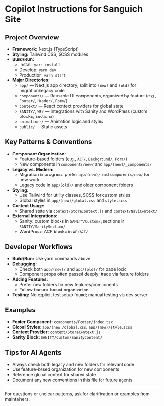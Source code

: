 # Copilot Instructions for Sanguich Site

## Project Overview
- **Framework:** Next.js (TypeScript)
- **Styling:** Tailwind CSS, SCSS modules
- **Build/Run:**
  - Install: `yarn install`
  - Develop: `yarn dev`
  - Production: `yarn start`
- **Major Directories:**
  - `app/` — Next.js app directory, split into `(new)` and `(old)` for migration/legacy code
  - `components/` — Reusable UI components, organized by feature (e.g., `Footer/`, `Header/`, `Form/`)
  - `context/` — React context providers for global state
  - `SANITY/`, `WP/` — Integrations with Sanity and WordPress (custom blocks, sections)
  - `animations/` — Animation logic and styles
  - `public/` — Static assets

## Key Patterns & Conventions
- **Component Organization:**
  - Feature-based folders (e.g., `ACF/`, `Background/`, `Form/`)
  - New components in `components/new/` and `app/(new)/_components/`
- **Legacy vs. Modern:**
  - Migration in progress: prefer `app/(new)/` and `components/new/` for new work
  - Legacy code in `app/(old)/` and older component folders
- **Styling:**
  - Use Tailwind for utility classes, SCSS for custom styles
  - Global styles in `app/(new)/global.css` and `style.scss`
- **Context Usage:**
  - Shared state via `context/StoreContext.js` and `context/NaviContext/`
- **External Integrations:**
  - Sanity: custom blocks in `SANITY/Custom/`, sections in `SANITY/SanitySection/`
  - WordPress: ACF blocks in `WP/ACF/`

## Developer Workflows
- **Build/Run:** Use yarn commands above
- **Debugging:**
  - Check both `app/(new)/` and `app/(old)/` for page logic
  - Component props often passed deeply; trace via feature folders
- **Adding Features:**
  - Prefer new folders for new features/components
  - Follow feature-based organization
- **Testing:** No explicit test setup found; manual testing via dev server

## Examples
- **Footer Component:** `components/Footer/index.tsx`
- **Global Styles:** `app/(new)/global.css`, `app/(new)/style.scss`
- **Context Provider:** `context/StoreContext.js`
- **Sanity Block:** `SANITY/Custom/SanityContent/`

## Tips for AI Agents
- Always check both legacy and new folders for relevant code
- Use feature-based organization for new components
- Reference global context for shared state
- Document any new conventions in this file for future agents

---
For questions or unclear patterns, ask for clarification or examples from maintainers.

